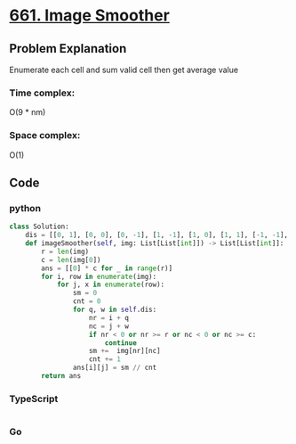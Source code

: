 # [661. Image Smoother](https://leetcode.cn/problems/image-smoother/description/?envType=daily-question&envId=2024-11-18)

## Problem Explanation
Enumerate each cell and sum valid cell then get average value
### Time complex:
O(9 * nm)
### Space complex:
O(1)
## Code

### python
```python
class Solution:
    dis = [[0, 1], [0, 0], [0, -1], [1, -1], [1, 0], [1, 1], [-1, -1], [-1, 0], [-1, 1]]
    def imageSmoother(self, img: List[List[int]]) -> List[List[int]]:
        r = len(img)
        c = len(img[0])
        ans = [[0] * c for _ in range(r)]
        for i, row in enumerate(img):
            for j, x in enumerate(row):
                sm = 0
                cnt = 0
                for q, w in self.dis:
                    nr = i + q
                    nc = j + w
                    if nr < 0 or nr >= r or nc < 0 or nc >= c:
                        continue
                    sm +=  img[nr][nc]
                    cnt += 1
                ans[i][j] = sm // cnt
        return ans
```

### TypeScript
```TypeScript


```

### Go
```go
```